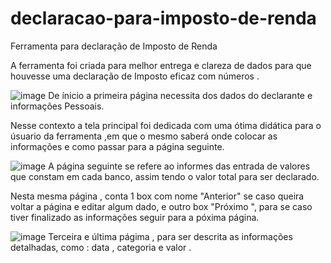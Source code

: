 # declaracao-para-imposto-de-renda
Ferramenta para declaração de Imposto de Renda

A ferramenta foi criada para melhor entrega e clareza de dados para que houvesse uma declaração de Imposto eficaz com números .

![image](https://github.com/user-attachments/assets/c07edf92-2806-47af-9409-b89ca95978e7)
De ínicio a primeira página necessita dos dados do declarante e informações Pessoais.

Nesse contexto a tela principal foi dedicada com uma ótima didática para o úsuario da ferramenta ,em que o mesmo saberá onde colocar as informações e como passar para a página seguinte.

![image](https://github.com/user-attachments/assets/4052effd-5a70-4f29-bd8b-f334b8ffb042)
A página seguinte se refere ao informes das entrada de valores que constam em cada banco, assim tendo o valor total para ser declarado.

Nesta mesma página , conta 1 box com nome "Anterior" se caso queira voltar a página e editar algum dado, e outro box "Próximo ", para se caso tiver finalizado as informações seguir para a póxima página.

![image](https://github.com/user-attachments/assets/8dad3729-1c6e-4240-a1d7-c79df55cb2d0)
Terceira e última págima , para ser descrita as informações detalhadas, como : data , categoria e valor .
